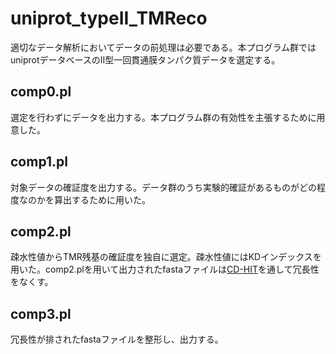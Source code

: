 # uniprot_typeII_TMReco
適切なデータ解析においてデータの前処理は必要である。本プログラム群ではuniprotデータベースのⅡ型一回貫通膜タンパク質データを選定する。

## comp0.pl
選定を行わずにデータを出力する。本プログラム群の有効性を主張するために用意した。

## comp1.pl
対象データの確証度を出力する。データ群のうち実験的確証があるものがどの程度なのかを算出するために用いた。

## comp2.pl
疎水性値からTMR残基の確証度を独自に選定。疎水性値にはKDインデックスを用いた。comp2.plを用いて出力されたfastaファイルは[CD-HIT](http://weizhong-lab.ucsd.edu/cdhit-web-server/cgi-bin/index.cgi)を通して冗長性をなくす。

## comp3.pl
冗長性が排されたfastaファイルを整形し、出力する。
